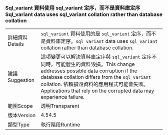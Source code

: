 ### <a name="sqlvariant-data-uses-sqlvariant-collation-rather-than-database-collation"></a><span data-ttu-id="e1df8-101">Sql_variant 資料使用 sql_variant 定序，而不是資料庫定序</span><span class="sxs-lookup"><span data-stu-id="e1df8-101">Sql_variant data uses sql_variant collation rather than database collation</span></span>

|   |   |
|---|---|
|<span data-ttu-id="e1df8-102">詳細資料</span><span class="sxs-lookup"><span data-stu-id="e1df8-102">Details</span></span>|<span data-ttu-id="e1df8-103"><code>sql_variant</code> 資料使用的是 <code>sql_variant</code> 定序，而不是資料庫定序。</span><span class="sxs-lookup"><span data-stu-id="e1df8-103"><code>sql_variant</code> data uses <code>sql_variant</code> collation rather than database collation.</span></span>|
|<span data-ttu-id="e1df8-104">建議</span><span class="sxs-lookup"><span data-stu-id="e1df8-104">Suggestion</span></span>|<span data-ttu-id="e1df8-105">這項變更可以解決資料庫定序與 <code>sql_variant</code> 定序不同時，可能發生的資料毀損。</span><span class="sxs-lookup"><span data-stu-id="e1df8-105">This change addresses possible data corruption if the database collation differs from the <code>sql_variant</code> collation.</span></span> <span data-ttu-id="e1df8-106">依賴損毀資料的應用程式可能會失敗。</span><span class="sxs-lookup"><span data-stu-id="e1df8-106">Applications that rely on the corrupted data may experience failure.</span></span>|
|<span data-ttu-id="e1df8-107">範圍</span><span class="sxs-lookup"><span data-stu-id="e1df8-107">Scope</span></span>|<span data-ttu-id="e1df8-108">透明</span><span class="sxs-lookup"><span data-stu-id="e1df8-108">Transparent</span></span>|
|<span data-ttu-id="e1df8-109">版本</span><span class="sxs-lookup"><span data-stu-id="e1df8-109">Version</span></span>|<span data-ttu-id="e1df8-110">4.5</span><span class="sxs-lookup"><span data-stu-id="e1df8-110">4.5</span></span>|
|<span data-ttu-id="e1df8-111">類型</span><span class="sxs-lookup"><span data-stu-id="e1df8-111">Type</span></span>|<span data-ttu-id="e1df8-112">執行階段</span><span class="sxs-lookup"><span data-stu-id="e1df8-112">Runtime</span></span>|

